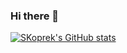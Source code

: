 ### Hi there 👋
<!--  -->
<!-- https://github.com/anuraghazra/github-readme-stats -->

[![SKoprek's GitHub stats](https://github-readme-stats.vercel.app/api?username=skoprek)](https://github.com/anuraghazra/github-readme-stats)



<!--
**SKoprek/SKoprek** is a ✨ _special_ ✨ repository because its `README.md` (this file) appears on your GitHub profile.

Here are some ideas to get you started:

- 🔭 I’m currently working on ...
- 🌱 I’m currently learning ...
- 👯 I’m looking to collaborate on ...
- 🤔 I’m looking for help with ...
- 💬 Ask me about ...
- 📫 How to reach me: ...
- 😄 Pronouns: ...
- ⚡ Fun fact: ...
-->
